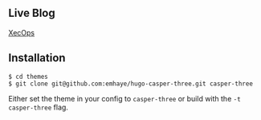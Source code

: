 ## Live Blog

[XecOps](https://xecops.com)

## Installation

```$ mkdir themes
$ cd themes
$ git clone git@github.com:emhaye/hugo-casper-three.git casper-three
```

Either set the theme in your config to `casper-three` or build with the `-t casper-three` flag.

